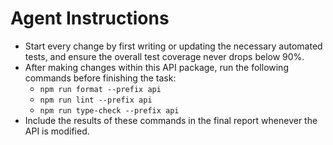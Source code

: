 # Agent Instructions

- Start every change by first writing or updating the necessary automated tests, and ensure the overall test coverage never drops below 90%.
- After making changes within this API package, run the following commands before finishing the task:
  - `npm run format --prefix api`
  - `npm run lint --prefix api`
  - `npm run type-check --prefix api`
- Include the results of these commands in the final report whenever the API is modified.

